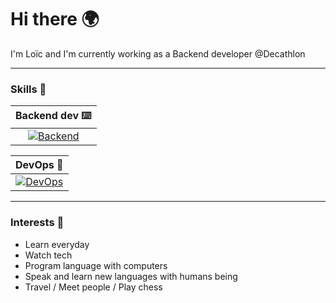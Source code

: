 # Hi there :earth_africa:

I'm Loïc and I'm currently working as a  Backend developer @Decathlon

___
### Skills :seedling:

| Backend dev :keyboard: |
| :---: |
| [![Backend](https://skillicons.dev/icons?i=js,ts,py)](https://skillicons.dev) |

| DevOps :electric_plug: |
| :---: |
| [![DevOps](https://skillicons.dev/icons?i=docker,kubernetes,githubactions)](https://skillicons.dev) |

___
### Interests :telescope:

 - Learn everyday
 - Watch tech
 - Program language with computers
 - Speak and learn new languages with humans being
 - Travel / Meet people / Play chess